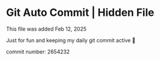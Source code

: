 # Git Auto Commit | Hidden File

This file was added Feb 12, 2025

Just for fun and keeping my daily git commit active 🤪

commit number: 2654232
